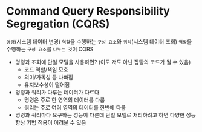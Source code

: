 # Command Query Responsibility Segregation (CQRS)
`명령`(시스템 데이터 변경) `역할`을 수행하는 `구성 요소`와 `쿼리`(시스템 데이터 조회) `역할`을 수행하는 `구성 요소`를 `나누는 것`이 CQRS

- 명령과 조회에 단일 모델을 사용하면? (이도 저도 아닌 잡탕의 코드가 될 수 있음)
  - 코드 역할/책임 모호
  - 의미/가독성 등 나빠짐
  - 유지보수성이 떨어짐
- 명령과 쿼리가 다루는 데이터가 다르다
  - 명령은 주로 한 영역의 데이터를 다룸
  - 쿼리는 주로 여러 영역의 데이터를 한번에 다룸
- 명령과 쿼리마다 요구하는 성능이 다른데 단일 모델로 처리하려고 하면 다양한 성능 향상 기법 적용이 어려울 수 있음